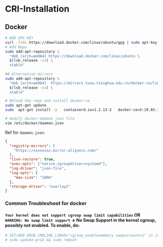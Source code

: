 # CRI-Installation
## Docker
```bash
# ADD GPG KEY 
curl -fsSL https://download.docker.com/linux/ubuntu/gpg | sudo apt-key add -
# Add Repo
sudo add-apt-repository \
  "deb [arch=amd64] https://download.docker.com/linux/ubuntu \
  $(lsb_release -cs) \
  stable"
  
## Alternative mirrors
sudo add-apt-repository \
  "deb [arch=amd64]  https://mirrors.tuna.tsinghua.edu.cn/docker-ce/linux/ubuntu \
  $(lsb_release -cs) \
  stable"

# Reload the repo and install docker-ce
sudo apt-get update
sudo  apt-get install -y   containerd.io=1.2.13-2   docker-ce=5:19.03.11~3-0~ubuntu-$(lsb_release -cs)   docker-ce-cli=5:19.03.11~3-0~ubuntu-$(lsb_release -cs)

# modify docker-daemon json file
vim /etc/docker/daemon.json

```
Ref for `daemon.json`:
```json
{
  "registry-mirrors": [
    "https://xxxxxxxx.mirror.aliyuncs.com/"
  ],
  "live-restore": true,
  "exec-opts": ["native.cgroupdriver=systemd"],
  "log-driver": "json-file",
  "log-opts": {
    "max-size": "100m"
  },
  "storage-driver": "overlay2"
}
```
### Common Troubleshoot for docker

#### `Your kernel does not support cgroup swap limit capabilities` OR `WARNING: No swap limit support` -> No Swap Support in the kernel cgroup, possibly not enabled. To enable, do:  
```bash
# SET/ADD GRUB_CMDLINE_LINUX="cgroup_enable=memory swapaccount=1" in /etc/default/grub
# sudo update-grub && sudo reboot
```

